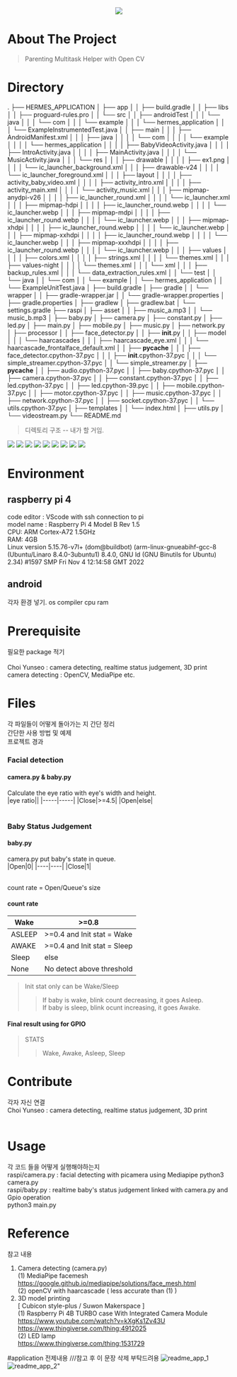 <div align = center>
    <img src="https://capsule-render.vercel.app/api?type=waving&color=auto&height=200&section=header&text=Hermes&fontSize=90" />
</div>

# About The Project
> Parenting Multitask Helper with Open CV

# Directory
.
├── HERMES_APPLICATION
│   ├── app
│   │   ├── build.gradle
│   │   ├── libs
│   │   ├── proguard-rules.pro
│   │   └── src
│   │       ├── androidTest
│   │       │   └── java
│   │       │       └── com
│   │       │           └── example
│   │       │               └── hermes_application
│   │       │                   └── ExampleInstrumentedTest.java
│   │       ├── main
│   │       │   ├── AndroidManifest.xml
│   │       │   ├── java
│   │       │   │   └── com
│   │       │   │       └── example
│   │       │   │           └── hermes_application
│   │       │   │               ├── BabyVideoActivity.java
│   │       │   │               ├── IntroActivity.java
│   │       │   │               ├── MainActivity.java
│   │       │   │               └── MusicActivity.java
│   │       │   └── res
│   │       │       ├── drawable
│   │       │       │   ├── ex1.png
│   │       │       │   └── ic_launcher_background.xml
│   │       │       ├── drawable-v24
│   │       │       │   └── ic_launcher_foreground.xml
│   │       │       ├── layout
│   │       │       │   ├── activity_baby_video.xml
│   │       │       │   ├── activity_intro.xml
│   │       │       │   ├── activity_main.xml
│   │       │       │   └── activity_music.xml
│   │       │       ├── mipmap-anydpi-v26
│   │       │       │   ├── ic_launcher_round.xml
│   │       │       │   └── ic_launcher.xml
│   │       │       ├── mipmap-hdpi
│   │       │       │   ├── ic_launcher_round.webp
│   │       │       │   └── ic_launcher.webp
│   │       │       ├── mipmap-mdpi
│   │       │       │   ├── ic_launcher_round.webp
│   │       │       │   └── ic_launcher.webp
│   │       │       ├── mipmap-xhdpi
│   │       │       │   ├── ic_launcher_round.webp
│   │       │       │   └── ic_launcher.webp
│   │       │       ├── mipmap-xxhdpi
│   │       │       │   ├── ic_launcher_round.webp
│   │       │       │   └── ic_launcher.webp
│   │       │       ├── mipmap-xxxhdpi
│   │       │       │   ├── ic_launcher_round.webp
│   │       │       │   └── ic_launcher.webp
│   │       │       ├── values
│   │       │       │   ├── colors.xml
│   │       │       │   ├── strings.xml
│   │       │       │   └── themes.xml
│   │       │       ├── values-night
│   │       │       │   └── themes.xml
│   │       │       └── xml
│   │       │           ├── backup_rules.xml
│   │       │           └── data_extraction_rules.xml
│   │       └── test
│   │           └── java
│   │               └── com
│   │                   └── example
│   │                       └── hermes_application
│   │                           └── ExampleUnitTest.java
│   ├── build.gradle
│   ├── gradle
│   │   └── wrapper
│   │       ├── gradle-wrapper.jar
│   │       └── gradle-wrapper.properties
│   ├── gradle.properties
│   ├── gradlew
│   ├── gradlew.bat
│   └── settings.gradle
├── raspi
│   ├── asset
│   │   ├── music_a.mp3
│   │   └── music_b.mp3
│   ├── baby.py
│   ├── camera.py
│   ├── constant.py
│   ├── led.py
│   ├── main.py
│   ├── mobile.py
│   ├── music.py
│   ├── network.py
│   ├── processor
│   │   ├── face_detector.py
│   │   ├── __init__.py
│   │   ├── model
│   │   │   └── haarcascades
│   │   │       ├── haarcascade_eye.xml
│   │   │       └── haarcascade_frontalface_default.xml
│   │   ├── __pycache__
│   │   │   ├── face_detector.cpython-37.pyc
│   │   │   ├── __init__.cpython-37.pyc
│   │   │   └── simple_streamer.cpython-37.pyc
│   │   └── simple_streamer.py
│   ├── __pycache__
│   │   ├── audio.cpython-37.pyc
│   │   ├── baby.cpython-37.pyc
│   │   ├── camera.cpython-37.pyc
│   │   ├── constant.cpython-37.pyc
│   │   ├── led.cpython-37.pyc
│   │   ├── led.cpython-39.pyc
│   │   ├── mobile.cpython-37.pyc
│   │   ├── motor.cpython-37.pyc
│   │   ├── music.cpython-37.pyc
│   │   ├── network.cpython-37.pyc
│   │   ├── socket.cpython-37.pyc
│   │   └── utils.cpython-37.pyc
│   ├── templates
│   │   └── index.html
│   ├── utils.py
│   └── videostream.py
└── README.md
> 디렉토리 구조 --  내가 할 거임.
<div>
    <img src="https://img.shields.io/badge/Android%20Studio-3DDC84?style=flat&logo=Android%20Studio&logoColor=white"/>
    <img src="https://img.shields.io/badge/Java-007396?style=flat&logo=Java&logoColor=white" />
    <img src="https://img.shields.io/badge/Python-3776AB?style=flat&logo=Python&logoColor=white"/>
    <img src="https://img.shields.io/badge/OpenCV-5C3EE8?style=flat&logo=OpenCV&logoColor=white"/>
    <img src="https://img.shields.io/badge/TensorFlow-FF6F00?style=flat&logo=TensorFlow&logoColor=white"/>
    <img src="https://img.shields.io/badge/Raspberry%20Pi-A22846?style=flat&logo=Raspberry%20Pi&logoColor=white"/>
    <img src="https://img.shields.io/badge/Flask-000000?style=flat&logo=Flask&logoColor=white"/>
    <img src="![readme_app_1](https://user-images.githubusercontent.com/100847440/200597432-03ac2e1d-6ccd-47c4-9786-a2e4edf24b2b.jpeg)"/>
<img src="![readme_app_2](https://user-images.githubusercontent.com/100847440/200597460-9160d898-30cd-42e7-93db-ceedfff15560.jpeg)"/>
</div>


# Environment

## raspberry pi 4
code editor : VScode with ssh connection to pi</br>
model name : Raspberry Pi 4 Model B Rev 1.5 </br>
CPU: ARM Cortex-A72 1.5GHz</br>
RAM: 4GB </br>
Linux version 5.15.76-v7l+ (dom@buildbot) (arm-linux-gnueabihf-gcc-8 (Ubuntu/Linaro 8.4.0-3ubuntu1) 8.4.0, GNU ld (GNU Binutils for Ubuntu) 2.34) #1597 SMP Fri Nov 4 12:14:58 GMT 2022 </br>


## android
 
 
 각자 환경 넣기.
 os compiler cpu ram

 
# Prerequisite
필요한 package 적기
</br></br> Choi Yunseo : camera detecting, realtime status judgement, 3D print </br>
camera detecting : OpenCV, MediaPipe etc.
</br>

# Files
각 파일들이 어떻게 돌아가는 지 간단 정리</br>
간단한 사용 방법 및 예제</br>
프로젝트 경과</br>

### Facial detection
#### camera.py & baby.py
Calculate the eye ratio with eye's width and height.</br>
|eye ratio||
|-----|-----|
|Close|>=4.5|
|Open|else|
</br>
</br>

### Baby Status Judgement
#### baby.py
camera.py put baby's state in queue.</br>
|Open|0|
|----|----|
|Close|1|

</br> count rate = Open/Queue's size</br>

#### count rate
|Wake|>=0.8|
|-----|-----|
|ASLEEP|>=0.4 and Init stat = Wake|
|AWAKE| >=0.4 and Init stat = Sleep|
|Sleep|else|
|None|No detect above threshold|

> Init stat only can be Wake/Sleep
>> If baby is wake, blink count decreasing, it goes Asleep.</br>
>> If baby is sleep, blink ocunt increasing, it goes Awake.</br>

#### Final result using for GPIO
> STATS
>> Wake, Awake, Asleep, Sleep


<!-- 전체 플로우는 내가 할게 + diagram -->

# Contribute
각자 자신 연결
</br>Choi Yunseo : camera detecting, realtime status judgement, 3D print </br>
</br>

# Usage
각 코드 들을 어떻게 실행해야하는지
</br> raspi/camera.py : facial detecting with picamera using Mediapipe 
    python3 camera.py
</br> raspi/baby.py : realtime baby's status judgement linked with camera.py and Gpio operation </br>
    python3 main.py

# Reference
참고 내용

1. Camera detecting (camera.py)</br>
(1) MediaPipe facemesh</br> https://google.github.io/mediapipe/solutions/face_mesh.html</br>
(2) openCV with haarcascade ( less accurate than (1) )</br>
2. 3D model printing</br>
 [ Cubicon style-plus / Suwon Makerspace ]</br>
(1) Raspberry Pi 4B TURBO case With Integrated Camera Module</br>
https://www.youtube.com/watch?v=kXgKs1Zv43U</br>
https://www.thingiverse.com/thing:4912025</br>
(2) LED lamp</br>
https://www.thingiverse.com/thing:1531729


#application 전제내용 ///참고 후 이 문장 삭제 부탁드려용
![readme_app_1](https://user-images.githubusercontent.com/100847440/200597432-03ac2e1d-6ccd-47c4-9786-a2e4edf24b2b.jpeg)
![readme_app_2](https://user-images.githubusercontent.com/100847440/200597460-9160d898-30cd-42e7-93db-ceedfff15560.jpeg)"
